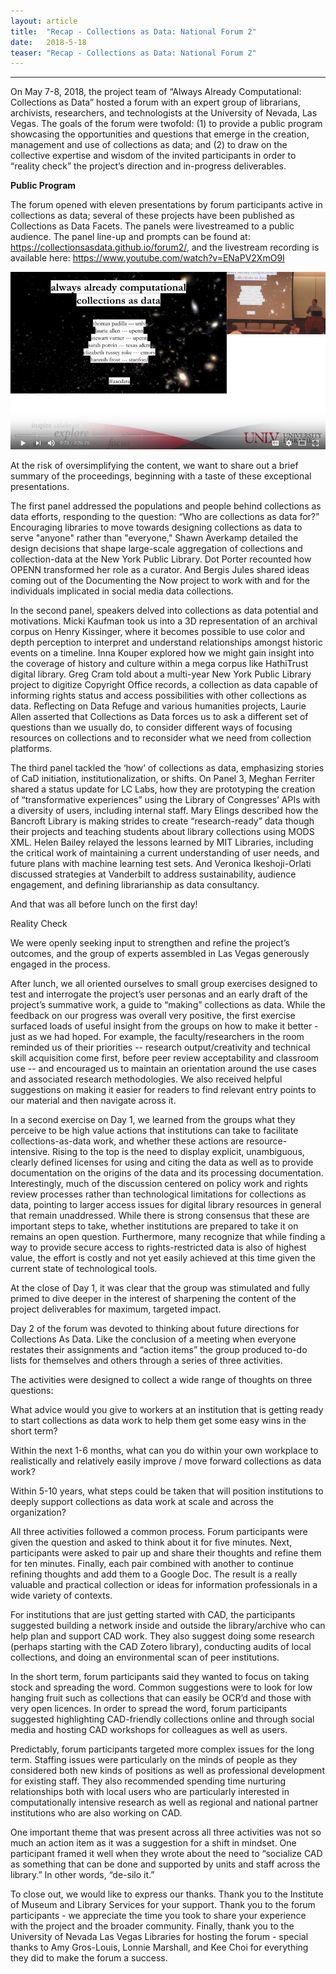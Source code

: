 ```yaml
---
layout: article
title:  "Recap - Collections as Data: National Forum 2"
date:   2018-5-18 
teaser: "Recap - Collections as Data: National Forum 2"
---
```

---

On May 7-8, 2018, the project team of “Always Already Computational: Collections as Data” hosted a forum with an expert group of librarians, archivists, researchers, and technologists at the University of Nevada, Las Vegas. The goals of the forum were twofold: (1) to provide a public program showcasing the opportunities and questions that emerge in the creation, management and use of collections as data; and (2) to draw on the collective expertise and wisdom of the invited participants in order to “reality check” the project’s direction and in-progress deliverables. 

**Public Program**

The forum opened with eleven presentations by  forum participants active in collections as data; several of these projects have been published as Collections as Data Facets. The panels were livestreamed to a public audience. The panel line-up and prompts can be found at: https://collectionsasdata.github.io/forum2/, and the livestream recording is available here: https://www.youtube.com/watch?v=ENaPV2XmO9I

[![Forum 2 Livestream](forum2_livestream.png)](https://www.youtube.com/watch?v=ENaPV2XmO9I)

At the risk of oversimplifying the content, we want to share out a brief summary of the proceedings, beginning with a taste of these exceptional presentations. 

The first panel addressed the populations and people behind collections as data efforts, responding to the question: “Who are collections as data for?” Encouraging libraries to move towards designing collections as data to serve "anyone" rather than "everyone," Shawn Averkamp detailed the design decisions that shape large-scale aggregation of collections and collection-data at the New York Public Library. Dot Porter recounted how OPENN transformed her role as a curator. And Bergis Jules shared ideas coming out of the Documenting the Now project to work with and for the individuals implicated in social media data collections. 

In the second panel, speakers delved into collections as data potential and motivations. Micki Kaufman took us into a 3D representation of an archival corpus on Henry Kissinger, where it becomes possible to use color and depth perception to interpret and understand relationships amongst historic events on a timeline. Inna Kouper explored how we might gain insight into the coverage of history and culture within a mega corpus like HathiTrust digital library. Greg Cram told about a multi-year New York Public Library project to digitize Copyright Office records, a collection as data capable of informing rights status and access possibilities with other collections as data. Reflecting on Data Refuge and various humanities projects, Laurie Allen asserted that Collections as Data forces us to ask a different set of questions than we usually do, to consider different ways of focusing resources on collections and to reconsider what we need from collection platforms.

The third panel tackled the ‘how’ of collections as data, emphasizing stories of CaD initiation, institutionalization, or shifts. On Panel 3, Meghan Ferriter shared a status update for LC Labs, how they are prototyping the creation of “transformative experiences” using the Library of Congresses’ APIs with a diversity of users, including internal staff. Mary Elings described how the Bancroft Library is making strides to create “research-ready” data though their projects and teaching students about library collections using MODS XML. Helen Bailey relayed the lessons learned by MIT Libraries, including the critical work of maintaining a current understanding of user needs, and future plans with machine learning test sets.  And Veronica Ikeshoji-Orlati discussed strategies at Vanderbilt to address sustainability, audience engagement, and defining librarianship as data consultancy. 

And that was all before lunch on the first day! 

Reality Check

We were openly seeking input to strengthen and refine the project’s outcomes, and the group of experts assembled in Las Vegas generously engaged in the process.

After lunch, we all oriented ourselves to small group exercises designed to test and interrogate the project’s user personas and an early draft of the project’s summative work, a guide to “making” collections as data. While the feedback on our progress was overall very positive, the first exercise surfaced loads of useful insight from the groups on how to make it better - just as we had hoped. For example, the faculty/researchers in the room reminded us of their priorities -- research output/creativity and technical skill acquisition come first, before peer review acceptability and classroom use -- and encouraged us to maintain an orientation around the use cases and associated research methodologies. We also received helpful suggestions on making it easier for readers to find relevant entry points to our material and then navigate across it. 

In a second exercise on Day 1, we learned from the groups what they perceive to be high value actions that institutions can take to facilitate collections-as-data work, and whether these actions are resource-intensive. Rising to the top is the need to display explicit, unambiguous, clearly defined licenses for using and citing the data as well as to provide documentation on the origins of the data and its processing documentation. Interestingly, much of the discussion centered on policy work and rights review processes rather than technological limitations for collections as data, pointing to larger access issues for digital library resources in general that remain unaddressed.  While there is strong consensus that these are important steps to take, whether institutions are prepared to take it on remains an open question. Furthermore, many recognize that while finding a way to provide secure access to rights-restricted data is also of highest value, the effort is costly and not yet easily achieved at this time given the current state of technological tools.  

At the close of Day 1, it was clear that the group was stimulated and fully primed to dive deeper in the interest of sharpening the content of the project deliverables for maximum, targeted impact. 

Day 2 of the forum was devoted to thinking about future directions for Collections As Data. Like the conclusion of a meeting when everyone restates their assignments and “action items” the group produced to-do lists for themselves and others through a series of three activities.

The activities were designed to collect a wide range of thoughts on three questions: 

What advice would you give to workers at an institution that is getting ready to start collections as data work to help them get some easy wins in the short term?

Within the next 1-6 months, what can you do within your own workplace to realistically and relatively easily improve / move forward collections as data work?

Within 5-10 years, what steps could be taken that will position institutions to deeply support collections as data work at scale and across the organization?

All three activities followed a common process. Forum participants were given the question and asked to think about it for five minutes. Next, participants were asked to pair up and share their thoughts and refine them for ten minutes. Finally, each pair combined with another to continue refining thoughts and add them to a Google Doc. The result is a really valuable and practical collection or ideas for information professionals in a wide variety of contexts.

For institutions that are just getting started with CAD, the participants suggested building a network inside and outside the library/archive who can help plan and support CAD work. They also suggest doing some research (perhaps starting with the CAD Zotero library), conducting audits of local collections, and doing an environmental scan of peer institutions.

In the short term, forum participants said they wanted to focus on taking stock and spreading the word. Common suggestions were to look for low hanging fruit such as collections that can easily be OCR’d and those with very open licences. In order to spread the word, forum participants suggested highlighting CAD-friendly collections online and through social media and hosting CAD workshops for colleagues as well as users.

Predictably, forum participants targeted more complex issues for the long term. Staffing issues were particularly on the minds of people as they considered both new kinds of positions as well as professional development for existing staff. They also recommended spending time nurturing relationships both with local users who are particularly interested in computationally intensive research as well as regional and national partner institutions who are also working on CAD.

One important theme that was present across all three activities was not so much an action item as it was a suggestion for a shift in mindset. One participant framed it well when they wrote about the need to “socialize CAD as something that can be done and supported by units and staff across the library.” In other words, “de-silo it.”

To close out, we would like to express our thanks. Thank you to the Institute of Museum and Library Services for your support. Thank you to the forum participants - we appreciate the time you took to share your experience with the project and the broader community. Finally, thank you to the University of Nevada Las Vegas Libraries for hosting the forum - special thanks to Amy Gros-Louis, Lonnie Marshall, and Kee Choi for everything they did to make the forum a success.   







